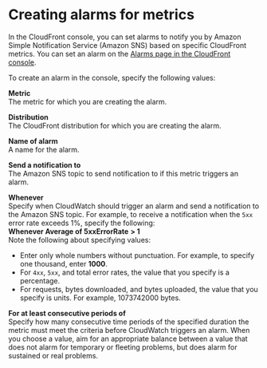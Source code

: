 # Creating alarms for metrics<a name="receiving-notifications"></a>

In the CloudFront console, you can set alarms to notify you by Amazon Simple Notification Service \(Amazon SNS\) based on specific CloudFront metrics\. You can set an alarm on the [Alarms page in the CloudFront console](https://console.aws.amazon.com/cloudfront/v3/home#/alarms)\.

To create an alarm in the console, specify the following values:

**Metric**  
The metric for which you are creating the alarm\.

**Distribution**  
The CloudFront distribution for which you are creating the alarm\.

**Name of alarm**  
A name for the alarm\.

**Send a notification to**  
The Amazon SNS topic to send notification to if this metric triggers an alarm\.

**Whenever *<metric> <operator> <value>***  
Specify when CloudWatch should trigger an alarm and send a notification to the Amazon SNS topic\. For example, to receive a notification when the `5xx` error rate exceeds 1%, specify the following:  
**Whenever Average of 5xxErrorRate** **> 1**  
Note the following about specifying values:  
+ Enter only whole numbers without punctuation\. For example, to specify one thousand, enter **1000**\.
+ For `4xx`, `5xx`, and total error rates, the value that you specify is a percentage\.
+ For requests, bytes downloaded, and bytes uploaded, the value that you specify is units\. For example, 1073742000 bytes\.

**For at least *<number>* consecutive periods of *<time period>***  
Specify how many consecutive time periods of the specified duration the metric must meet the criteria before CloudWatch triggers an alarm\. When you choose a value, aim for an appropriate balance between a value that does not alarm for temporary or fleeting problems, but does alarm for sustained or real problems\.
